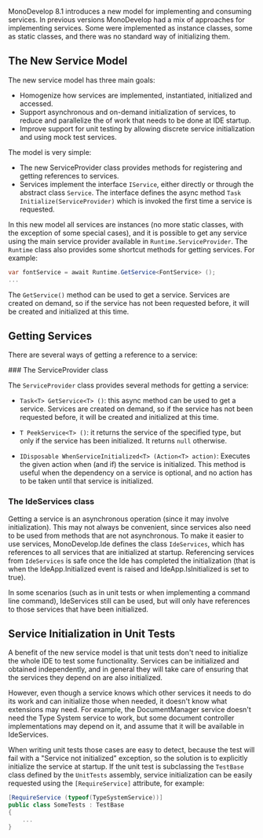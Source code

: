 MonoDevelop 8.1 introduces a new model for implementing and consuming services. In previous versions MonoDevelop had a mix of approaches for implementing services. Some were implemented as instance classes, some as static classes, and there was no standard way of initializing them.

## The New Service Model

The new service model has three main goals:

* Homogenize how services are implemented, instantiated, initialized and accessed.
* Support asynchronous and on-demand initialization of services, to reduce and parallelize the of work that needs to be done at IDE startup.
* Improve support for unit testing by allowing discrete service initialization and using mock test services.

The model is very simple:

* The new ServiceProvider class provides methods for registering and getting references to services. 
* Services implement the interface `IService`, either directly or through the abstract class `Service`. The interface defines the async method `Task Initialize(ServiceProvider)` which is invoked the first time a service is requested.

In this new model all services are instances (no more static classes, with the exception of some special cases), and it is possible to get any service using the main service provider available in `Runtime.ServiceProvider`. The `Runtime` class also provides some shortcut methods for getting services. For example:

``` csharp
var fontService = await Runtime.GetService<FontService> ();
...
```

The `GetService()` method can be used to get a service. Services are created on demand, so if the service has not been requested before, it will be created and initialized at this time.

## Getting Services

There are several ways of getting a reference to a service:

### The ServiceProvider class

The `ServiceProvider` class provides several methods for getting a service:

* `Task<T> GetService<T> ()`: this async method can be used to get a service. Services are created on demand, so if the service has not been requested before, it will be created and initialized at this time.

* `T PeekService<T> ()`: it returns the service of the specified type, but only if the service has been initialized. It returns `null` otherwise.

* `IDisposable WhenServiceInitialized<T> (Action<T> action)`: Executes the given action when (and if) the service is initialized. This method is useful when the dependency on a service is optional, and no action has to be taken until that service is initialized.

### The IdeServices class

Getting a service is an asynchronous operation (since it may involve initialization). This may not always be convenient, since services also need to be used from methods that are not asynchronous. To make it easier to use services, MonoDevelop.Ide defines the class `IdeServices`, which has references to all services that are initialized at startup. Referencing services from `IdeServices` is safe once the Ide has completed the initialization (that is when the IdeApp.Initialized event is raised and IdeApp.IsInitialized is set to true).

In some scenarios (such as in unit tests or when implementing a command line command), IdeServices still can be used, but will only have references to those services that have been initialized.

## Service Initialization in Unit Tests

A benefit of the new service model is that unit tests don't need to initialize the whole IDE to test some functionality. Services can be initialized and obtained independently, and in general they will take care of ensuring that the services they depend on are also initialized.

However, even though a service knows which other services it needs to do its work and can initialize those when needed, it doesn't know what extensions may need. For example, the DocumentManager service doesn't need the Type System service to work, but some document controller implementations may depend on it, and assume that it will be available in IdeServices.

When writing unit tests those cases are easy to detect, because the test will fail with a "Service not initialized" exception, so the solution is to explicitly initialize the service at startup. If the unit test is subclassing the `TestBase` class defined by the `UnitTests` assembly, service initialization can be easily requested using the `[RequireService]` attribute, for example:

```csharp
[RequireService (typeof(TypeSystemService))]
public class SomeTests : TestBase
{
	...
}
```


